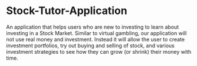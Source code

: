 # Stock-Tutor-Application
An application that helps users who are new to investing to learn about investing in a Stock Market. Similar to virtual gambling, our application will not use real money and investment. Instead it will allow the user to create investment portfolios, try out buying and selling of stock, and various investment strategies to see how they can grow (or shrink) their money with time.
